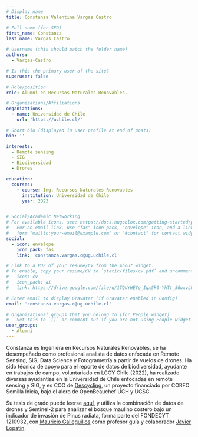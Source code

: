```yaml
---
# Display name
title: Constanza Valentina Vargas Castro

# Full name (for SEO)
first_name: Constanza
last_name: Vargas Castro

# Username (this should match the folder name)
authors:
  - Vargas-Castro

# Is this the primary user of the site?
superuser: false

# Role/position
role: Alumni en Recursos Naturales Renovables. 

# Organizations/Affiliations
organizations:
  - name: Universidad de Chile
    url: 'https://uchile.cl/'

# Short bio (displayed in user profile at end of posts)
bio: ''

interests:
  - Remote sensing
  - SIG
  - Biodiversidad
  - Drones

education:
  courses:
    - course: Ing. Recursos Naturales Renovables
      institution: Universidad de Chile
      year: 2023


# Social/Academic Networking
# For available icons, see: https://docs.hugoblox.com/getting-started/page-builder/#icons
#   For an email link, use "fas" icon pack, "envelope" icon, and a link in the
#   form "mailto:your-email@example.com" or "#contact" for contact widget.
social:
  - icon: envelope
    icon_pack: fas
    link: 'constanza.vargas.c@ug.uchile.cl'

# Link to a PDF of your resume/CV from the About widget.
# To enable, copy your resume/CV to `static/files/cv.pdf` and uncomment the lines below.
# - icon: cv
#   icon_pack: ai
#   link: https://drive.google.com/file/d/1TQUYHEYq_Iqx5k0-YhTt_5GuxvLhc8SI/view?usp=drivesdk

# Enter email to display Gravatar (if Gravatar enabled in Config)
email: 'constanza.vargas.c@ug.uchile.cl'

# Organizational groups that you belong to (for People widget)
#   Set this to `[]` or comment out if you are not using People widget.
user_groups:
  - Alumni
---
```


Constanza es Ingeniera en Recursos Naturales Renovables, se ha desempeñado como profesional analista de datos enfocada en Remote Sensing, SIG, Data Science y Fotogrametría a partir de vuelos de drones. Ha sido técnica de apoyo para el reporte de datos de biodiversidad, ayudante en trabajos de campo, voluntariado en LCOY Chile (2022), ha realizado diversas ayudantías en la Universidad de Chile enfocadas en remote sensing y SIG, y es COO de [Descycling](http://descycling.cl/), un proyecto financiado por CORFO Semilla Inicia, bajo el alero de OpenBeauchef UCH y UCSC.

Su tesis de grado puede leerse [aquí](https://drive.google.com/file/d/1TCcgjfBSfH78p0DfiI8h8p5P0cdx_m5U/view?usp=drivesdk), y utiliza la combinación de datos de drones y Sentinel-2 para analizar el bosque maulino costero bajo un indicador de invasión de Pinus radiata, forma parte del FONDECYT 1210932, con [Mauricio Galleguillos](https://www.javierlopatin.com/author/mauricio-galleguillos/) como profesor guía y colaborador [Javier Lopatin](https://www.javierlopatin.com/author/javier-lopatin/).

